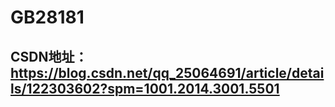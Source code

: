 # GB28181
## CSDN地址：https://blog.csdn.net/qq_25064691/article/details/122303602?spm=1001.2014.3001.5501
